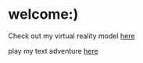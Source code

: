 # welcome:) 

Check out my virtual reality model [here](https://deserted-chip-viscose.glitch.me/)

play my text adventure [here](https://hijh.glitch.me/)
